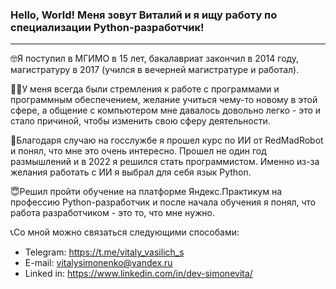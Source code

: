 ### Hello, World! Меня зовут Виталий и я ищу работу по специализации Python-разработчик!
_________________________________________________

🤓Я поступил в МГИМО в 15 лет, бакалавриат закончил в 2014 году, магистратуру в 2017 (учился в вечерней магистратуре и работал).

👨‍💻У меня всегда были стремления к работе с программами и программным обеспечением, желание учиться чему-то новому в этой сфере, а общение с компьютером мне давалось довольно легко - это и стало причиной, чтобы изменить свою сферу деятельности.

🤖Благодаря случаю на госслужбе я прошел курс по ИИ от RedMadRobot и понял, что мне это очень интересно. Прошел не один год размышлений и в 2022 я решился стать программистом. Именно из-за желания работать с ИИ я выбрал для себя язык Python.

😇Решил пройти обучение на платформе Яндекс.Практикум на профессию Python-разработчик и после начала обучения я понял, что работа разработчиком - это то, что мне нужно.

📞Со мной можно связаться следующими способами:
- Telegram: https://t.me/vitaly_vasilich_s
- E-mail: vitalysimonenko@yandex.ru
- Linked in: https://www.linkedin.com/in/dev-simonevita/

